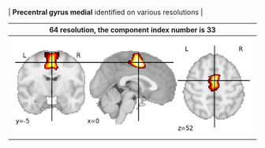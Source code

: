 


| **Precentral gyrus medial** identified on various resolutions |

| 64 resolution, the component index number is 33|  
|:---:|  
| ![Component 64](../64/final/33.jpg "From component 64: Precentral gyrus medial") |